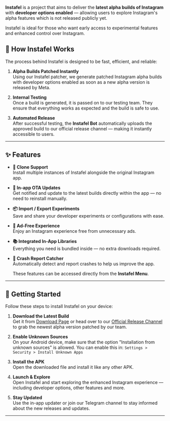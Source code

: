 **Instafel** is a project that aims to deliver the **latest alpha builds of Instagram** with **developer options enabled** — allowing users to explore Instagram's alpha features which is not released publicly yet.

Instafel is ideal for those who want early access to experimental features and enhanced control over Instagram.

## 🚀 How Instafel Works

The process behind Instafel is designed to be fast, efficient, and reliable:

1. **Alpha Builds Patched Instantly**  
   Using our Instafel patcher, we generate patched Instagram alpha builds with developer options enabled as soon as a new alpha version is released by Meta.

2. **Internal Testing**  
   Once a build is generated, it is passed on to our testing team. They ensure that everything works as expected and the build is safe to use.

3. **Automated Release**  
   After successful testing, the **Instafel Bot** automatically uploads the approved build to our official release channel — making it instantly accessible to users.

---

## ✨ Features

- **📱 Clone Support**  
  Install multiple instances of Instafel alongside the original Instagram app.

- **🔄 In-app OTA Updates**  
  Get notified and update to the latest builds directly within the app — no need to reinstall manually.

- **📦 Import / Export Experiments**  
  Save and share your developer experiments or configurations with ease.

- **🚫 Ad-Free Experience**  
  Enjoy an Instagram experience free from unnecessary ads.

- **📚 Integrated In-App Libraries**  
  Everything you need is bundled inside — no extra downloads required.

- **🐞 Crash Report Catcher**  
  Automatically detect and report crashes to help us improve the app.

  These features can be accessed directly from the **Instafel Menu**.

---

## 🧰 Getting Started

Follow these steps to install Instafel on your device:

1. **Download the Latest Build**  
   Get it from [Download Page](https://instafel.app/download?version=latest) or head over to our [Official Release Channel](https://t.me/instafel) to grab the newest alpha version patched by our team.

2. **Enable Unknown Sources**  
   On your Android device, make sure that the option "Installation from unknown sources" is allowed. You can enable this in:
   `Settings > Security > Install Unknown Apps`

3. **Install the APK**  
   Open the downloaded file and install it like any other APK.

4. **Launch & Explore**  
   Open Instafel and start exploring the enhanced Instagram experience — including developer options, other features and more.

5. **Stay Updated**  
   Use the in-app updater or join our Telegram channel to stay informed about the new releases and updates.

---